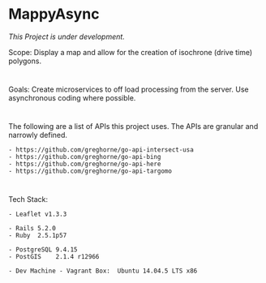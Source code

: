 # MappyAsync

*This Project is under development.*

Scope:  Display a map and allow for the creation of isochrone (drive time) polygons.
#
Goals:  Create microservices to off load processing from the server.  Use asynchronous coding where possible.
#
The following are a list of APIs this project uses.  The APIs are granular and narrowly defined.
    
    - https://github.com/greghorne/go-api-intersect-usa
    - https://github.com/greghorne/go-api-bing
    - https://github.com/greghorne/go-api-here
    - https://github.com/greghorne/go-api-targomo

#


Tech Stack:

	- Leaflet v1.3.3

    - Rails 5.2.0
    - Ruby  2.5.1p57

    - PostgreSQL 9.4.15
    - PostGIS    2.1.4 r12966

    - Dev Machine - Vagrant Box:  Ubuntu 14.04.5 LTS x86


